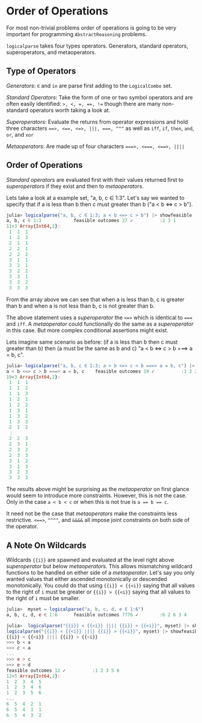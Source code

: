 # Order of Operations

For most non-trivial problems order of operations is going to be very important for programming `AbstractReasoning` problems.

`logicalparse` takes four types operators. Generators, standard operators, superoperators, and metaoperators.

## Type of Operators
*Generators*: `∈` and `in` are parse first adding to the `LogicalCombo` set.

*Standard Operators*: Take the form of one or two symbol operators and are often easily identified: `>, <, =, ==, !=` though there are many non-standard operators worth taking a look at.

*Superoperators*: Evaluate the returns from operator expressions and hold three characters `==>, <==, <=>, |||, ===, ^^^` as well as `iff`, `if`, `then`, `and`, `or`, and `xor`

*Metaoperators*: Are made up of four characters `===>, <===, <==>, ||||`

## Order of Operations
*Standard operators* are evaluated first with their values returned first to *superoperators* if they exist and then to *metaoperators*.

Lets take a look at a example set, "a, b, c ∈ 1:3". Let's say we wanted to specify that if a is less than b then c must greater than b ("a < b <=> c > b").
```julia
julia> logicalparse("a, b, c ∈ 1:3; a < b <=> c > b") |> showfeasible
a, b, c ∈ 1:3            feasible outcomes 27 ✓          :2 3 1
11×3 Array{Int64,2}:
 1  1  1
 1  2  3
 2  1  1
 2  2  1
 2  2  2
 3  1  1
 3  2  1
 3  2  2
 3  3  1
 3  3  2
 3  3  3
 ```
 From the array above we can see that when a is less than b, c is greater than b and when a is not less than b, c is not greater than b.

 The above statement uses a *superoperator* the `<=>` which is identical to `===` and `iff`. A *metaoperator* could functionally do the same as a *superoperator* in this case. But more complex conditional assertions might exist.

Lets imagine same scenario as before: (if a is less than b then c must greater than b) then (a must be the same as b and c) "a < b <=> c > b ===> a = b, c".

```julia
julia> logicalparse("a, b, c ∈ 1:3; a < b <=> c > b ===> a = b, c") |> showfeasible
a < b <=> c > b ===> a = b, c    feasible outcomes 19 ✓          :1 2 2
19×3 Array{Int64,2}:
 1  1  1
 1  1  2
 1  1  3
 1  2  1
 1  2  2
 1  3  1
 1  3  2
 1  3  3
 2  1  2
 ⋮
 2  2  3
 2  3  1
 2  3  2
 2  3  3
 3  1  2
 3  1  3
 3  2  3
 3  3  3
 ```
 The results above might be surprising as the *metaoperator* on first glance would seem to introduce more constraints. However, this is not the case. Only in the case `a < b < c` or when this is not true is `a == b == c`.

 It need not be the case that *metaoperators* make the constraints less restrictive. `<==>`, `^^^^`, and `&&&&` all impose joint constraints on both side of the operator.

## A Note On Wildcards
Wildcards `{{i}}` are spawned and evaluated at the level right above *superoperator* but below *metaoperators*. This allows mismatching wildcard functions to be handled on either side of a *metaoperator*. Let's say you only wanted values that either ascended monotonically or descended monotonically. You could do that using `{{i}} < {{<i}}` saying that all values to the right of `i` must be greater or `{{i}} > {{<i}}` saying that all values to the right of `i` must be smaller.

```julia
julia>  myset = logicalparse("a, b, c, d, e ∈ 1:6")
a, b, c, d, e ∈ 1:6      feasible outcomes 7776 ✓        :6 2 6 3 4

julia>  logicalparse("{{i}} < {{<i}} |||| {{i}} > {{<i}}", myset) |> showfeasible
logicalparse("{{i}} < {{<i}} |||| {{i}} > {{<i}}", myset) |> showfeasible
{{i}} < {{<i}} |||| {{i}} > {{<i}}
>>> b < a
>>> c < a
...
>>> e > c
>>> e > d
feasible outcomes 12 ✓          :1 2 3 5 6
12×5 Array{Int64,2}:
1  2  3  4  5
1  2  3  4  6
1  2  3  5  6
...
6  5  4  2  1
6  5  4  3  1
6  5  4  3  2
```
